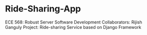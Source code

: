 # Ride-Sharing-App

ECE 568: Robust Server Software Development
Collaborators: Rijish Ganguly
Project: Ride-sharing Service based on Django Framework
